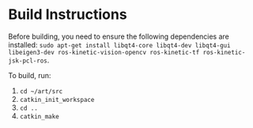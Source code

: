 # Build Instructions

Before building, you need to ensure the following dependencies are installed: `sudo apt-get install libqt4-core libqt4-dev libqt4-gui libeigen3-dev ros-kinetic-vision-opencv ros-kinetic-tf ros-kinetic-jsk-pcl-ros`.

To build, run:

1. `cd ~/art/src`
2. `catkin_init_workspace`
3. `cd ..`
4. `catkin_make`